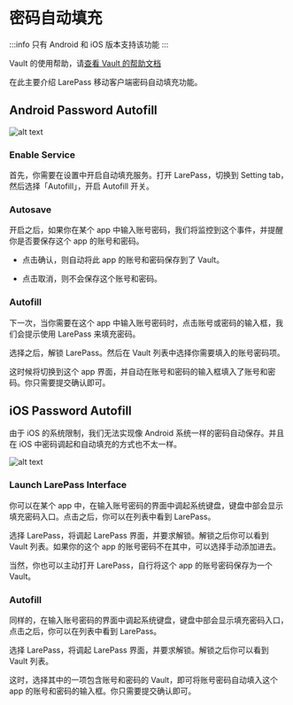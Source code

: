 # 密码自动填充

:::info
只有 Android 和 iOS 版本支持该功能
:::

Vault 的使用帮助，请[查看 Vault 的帮助文档](../olares/vault/index.md)

在此主要介绍 LarePass 移动客户端密码自动填充功能。

## Android Password Autofill

![alt text](/images/how-to/larepass/autofill_android.jpg)

### Enable Service

首先，你需要在设置中开启自动填充服务。打开 LarePass，切换到 Setting tab，然后选择「Autofill」，开启 Autofill 开关。

### Autosave

开启之后，如果你在某个 app 中输入账号密码，我们将监控到这个事件，并提醒你是否要保存这个 app 的账号和密码。

- 点击确认，则自动将此 app 的账号和密码保存到了 Vault。

- 点击取消，则不会保存这个账号和密码。

### Autofill

下一次，当你需要在这个 app 中输入账号密码时，点击账号或密码的输入框，我们会提示使用 LarePass 来填充密码。

选择之后，解锁 LarePass。然后在 Vault 列表中选择你需要填入的账号密码项。

这时候将切换到这个 app 界面，并自动在账号和密码的输入框填入了账号和密码。你只需要提交确认即可。

## iOS Password Autofill

由于 iOS 的系统限制，我们无法实现像 Android 系统一样的密码自动保存。并且在 iOS 中密码调起和自动填充的方式也不太一样。

![alt text](/images/how-to/larepass/autofill_ios.jpg)

### Launch LarePass Interface

你可以在某个 app 中，在输入账号密码的界面中调起系统键盘，键盘中部会显示填充密码入口。点击之后，你可以在列表中看到 LarePass。

选择 LarePass，将调起 LarePass 界面，并要求解锁。解锁之后你可以看到 Vault 列表。如果你的这个 app 的账号密码不在其中，可以选择手动添加进去。

当然，你也可以主动打开 LarePass，自行将这个 app 的账号密码保存为一个 Vault。

### Autofill

同样的，在输入账号密码的界面中调起系统键盘，键盘中部会显示填充密码入口，点击之后，你可以在列表中看到 LarePass。

选择 LarePass，将调起 LarePass 界面，并要求解锁。解锁之后你可以看到 Vault 列表。

这时，选择其中的一项包含账号和密码的 Vault，即可将账号密码自动填入这个 app 的账号和密码的输入框。你只需要提交确认即可。
